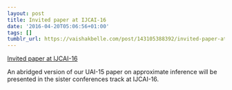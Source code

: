 ```yaml
---
layout: post
title: Invited paper at IJCAI-16
date: '2016-04-20T05:06:56+01:00'
tags: []
tumblr_url: https://vaishakbelle.com/post/143105388392/invited-paper-at-ijcai-16
---
```

[Invited paper at IJCAI-16](http://ijcai-16.org)  

An abridged version of our UAI-15 paper on approximate inference will be presented in the sister conferences track at IJCAI-16.


